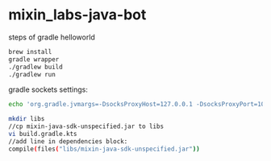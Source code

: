 # mixin_labs-java-bot

steps of gradle helloworld  
```bash
brew install
gradle wrapper
./gradlew build
./gradlew run
```

gradle sockets settings:
```bash
echo 'org.gradle.jvmargs=-DsocksProxyHost=127.0.0.1 -DsocksProxyPort=10060' >> ~/.gradle/gradle.properties
```
```bash
mkdir libs
//cp mixin-java-sdk-unspecified.jar to libs
vi build.gradle.kts
//add line in dependencies block:
compile(files("libs/mixin-java-sdk-unspecified.jar"))
```
